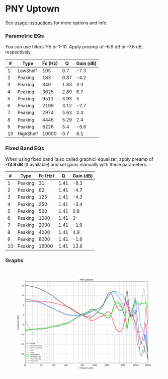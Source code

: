 # PNY Uptown
See [usage instructions](https://github.com/jaakkopasanen/AutoEq#usage) for more options and info.

### Parametric EQs
You can use filters 1-5 or 1-10. Apply preamp of -6.9 dB or -7.6 dB, respectively.

|   # | Type      |   Fc (Hz) |    Q |   Gain (dB) |
|-----|-----------|-----------|------|-------------|
|   1 | LowShelf  |       105 | 0.7  |        -7.3 |
|   2 | Peaking   |       183 | 0.87 |        -4.2 |
|   3 | Peaking   |       849 | 1.83 |         3.3 |
|   4 | Peaking   |      3625 | 2.89 |         6.7 |
|   5 | Peaking   |      9511 | 3.93 |         5   |
|   6 | Peaking   |      2199 | 3.12 |        -2.7 |
|   7 | Peaking   |      2974 | 5.63 |         2.3 |
|   8 | Peaking   |      4446 | 5.29 |         2.4 |
|   9 | Peaking   |      6226 | 5.4  |        -8.6 |
|  10 | HighShelf |     10000 | 0.7  |         6.1 |

### Fixed Band EQs
When using fixed band (also called graphic) equalizer, apply preamp of **-13.8 dB** (if available) and set gains manually with these parameters.

|   # | Type    |   Fc (Hz) |    Q |   Gain (dB) |
|-----|---------|-----------|------|-------------|
|   1 | Peaking |        31 | 1.41 |        -8.3 |
|   2 | Peaking |        62 | 1.41 |        -4.7 |
|   3 | Peaking |       125 | 1.41 |        -4.3 |
|   4 | Peaking |       250 | 1.41 |        -3.4 |
|   5 | Peaking |       500 | 1.41 |         0.8 |
|   6 | Peaking |      1000 | 1.41 |         3   |
|   7 | Peaking |      2000 | 1.41 |        -1.9 |
|   8 | Peaking |      4000 | 1.41 |         4.9 |
|   9 | Peaking |      8000 | 1.41 |        -1.6 |
|  10 | Peaking |     16000 | 1.41 |        13.8 |

### Graphs
![](./PNY%20Uptown.png)
